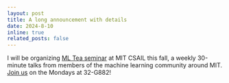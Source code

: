 ```yaml
---
layout: post
title: A long announcement with details
date: 2024-8-10
inline: true
related_posts: false
---
```

I will be organizing [ML Tea seminar](https://projects.csail.mit.edu/ml-tea/) at MIT CSAIL this fall, a weekly 30-minute talks from members of the machine learning community around MIT. [Join us](https://mailman.mit.edu/mailman/listinfo/mitml) on the Mondays at 32-G882!